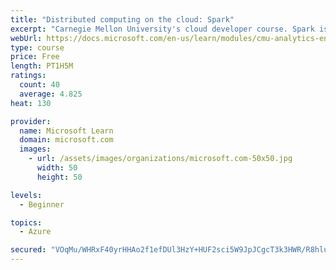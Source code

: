 ```yaml
---
title: "Distributed computing on the cloud: Spark"
excerpt: "Carnegie Mellon University's cloud developer course. Spark is an open-source cluster-computing framework with different strengths than MapReduce has. Learn about how Spark works."
webUrl: https://docs.microsoft.com/en-us/learn/modules/cmu-analytics-engines-spark/
type: course
price: Free
length: PT1H5M
ratings:
  count: 40
  average: 4.825
heat: 130

provider:
  name: Microsoft Learn
  domain: microsoft.com
  images:
    - url: /assets/images/organizations/microsoft.com-50x50.jpg
      width: 50
      height: 50

levels:
  - Beginner

topics:
  - Azure

secured: "VOqMu/WHRxF40yrHHAo2f1efDUl3HzY+HUF2sci5W9JpJCgcT3k3HWR/R8hluvv4cX2CIAT/O7VEREsoXGCl5Y8re8YyvBICCmY6Gi1JDJPxXaug75x40p/uEs64JuwkSSwg9xK8GUgBuRdT1Y9/jp75DMMkYIhEXk8BIzqbjR8Hsvlb/xV8WUj/eWZFVyYMazlC2gk2uHeJsa0PHhpKd4bdEfTXRfb6nz7aSb4e6iA9mxa9mJJ+YKJTMXkp6zJ2OZ2j2uYHegkz9RyHki56Wmy3ytaYP0LWudvqMhGypLFXVS1DlMBLvp+Z8aKrDkhJdl1GyQ+9o/I1EbJu4PUxFhQBh9dPt9kSt+3CezqKJhHGsJ49mv5VEMqco2D3HO2mb/4x7f5s7u7S1zCsnLJ4vPp1oEIYy0mrSZAhg7FQf1E=;UmwIeALHaeiKtsOnvO24Fw=="
---
```


